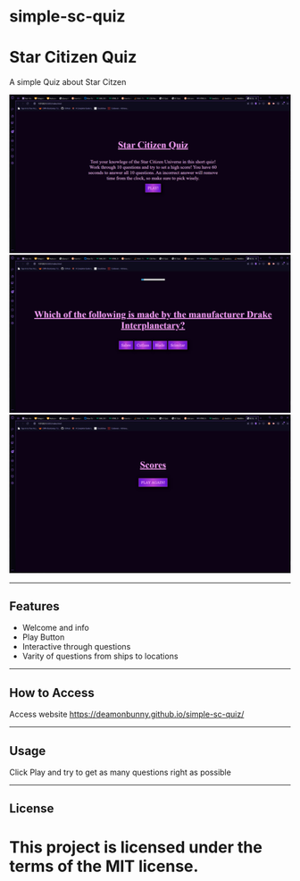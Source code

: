 # simple-sc-quiz

Star Citizen Quiz
============

A simple Quiz about Star Citzen

![Main Page](./assets/images/main.png)
![First Question](./assets/images/q1.png)
![Game End](./assets/images/end.png)

---

## Features
- Welcome and info
- Play Button
- Interactive through questions
- Varity of questions from ships to locations

---

## How to Access
Access website https://deamonbunny.github.io/simple-sc-quiz/

---

## Usage
Click Play and try to get as many questions right as possible

---

## License
This project is licensed under the terms of the **MIT** license.
=======
